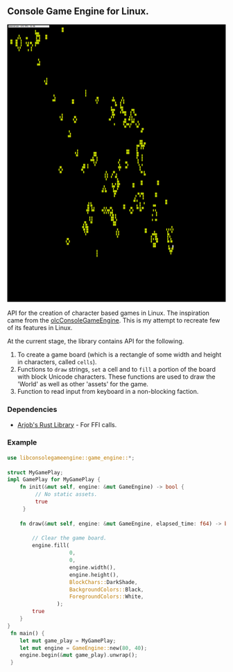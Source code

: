 ## Console Game Engine for Linux.

![Game of life](/doc/life.gif)

API for the creation of character based games in Linux. The inspiration came from the
[olcConsoleGameEngine](https://www.youtube.com/watch?v=u5BhrA8ED0o). This is my attempt to recreate 
few of its features in Linux.

At the current stage, the library contains API for the following.

1. To create a game board (which is a rectangle of some width and height in characters, called
   `cells`).
2. Functions to `draw` strings, `set` a cell and to `fill` a portion of the board with block Unicode
   characters. These functions are used to draw the 'World' as well as other 'assets' for the game.
3. Function to read input from keyboard in a non-blocking faction.

### Dependencies

* [Arjob's Rust Library](https://github.com/coderarjob/libarl) - For FFI calls.

### Example

```rust
use libconsolegameengine::game_engine::*;

struct MyGamePlay;
impl GamePlay for MyGamePlay {
    fn init(&mut self, engine: &mut GameEngine) -> bool {
         // No static assets.
         true
     }

    fn draw(&mut self, engine: &mut GameEngine, elapsed_time: f64) -> bool {

        // Clear the game board.
        engine.fill(
                    0,
                    0,
                    engine.width(),
                    engine.height(),
                    BlockChars::DarkShade,
                    BackgroundColors::Black,
                    ForegroundColors::White,
                );
        true
    }
}
 fn main() {
    let mut game_play = MyGamePlay;
    let mut engine = GameEngine::new(80, 40);
    engine.begin(&mut game_play).unwrap();
 }
 ```
